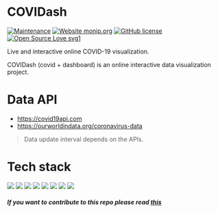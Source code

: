 # COVIDash
[![Maintenance](https://img.shields.io/badge/Maintained%3F-yes-green.svg)](https://github.com/mirajus-salehin/COVIDash/graphs/commit-activity)
[![Website monip.org](https://img.shields.io/website-up-down-green-red/http/monip.org.svg)](https://covidash-live.vercel.app/)
[![GitHub license](https://img.shields.io/github/license/Naereen/StrapDown.js.svg)](https://github.com/mirajus-salehin/COVIDash/blob/master/LICENSE)
[![Open Source Love svg1](https://badges.frapsoft.com/os/v1/open-source.svg?v=103)](https://github.com/ellerbrock/open-source-badges/)




Live and interactive online COVID-19 visualization.

COVIDash (covid + dashboard) is an online interactive data visualization project.

# Data API

- https://covid19api.com
- https://ourworldindata.org/coronavirus-data

> Data update interval depends on the APIs.
# Tech stack
<img src="https://img.shields.io/badge/html5%20-%23E34F26.svg?&style=for-the-badge&logo=html5&logoColor=white"/>
<img src="https://img.shields.io/badge/css3%20-%231572B6.svg?&style=for-the-badge&logo=css3&logoColor=white"/>
<img src="https://img.shields.io/badge/javascript%20-%23323330.svg?&style=for-the-badge&logo=javascript&logoColor=%23F7DF1E"/>
<img src="https://img.shields.io/badge/bootstrap%20-%23563D7C.svg?&style=for-the-badge&logo=bootstrap&logoColor=white"/>
<img src="https://img.shields.io/badge/jquery%20-%230769AD.svg?&style=for-the-badge&logo=jquery&logoColor=white"/>
<img src="https://img.shields.io/badge/figma%20-%23F24E1E.svg?&style=for-the-badge&logo=figma&logoColor=white"/>
 <img src="https://img.shields.io/badge/git%20-%23F05033.svg?&style=for-the-badge&logo=git&logoColor=white"/>
 <img src="https://img.shields.io/badge/vercel%20-%23000000.svg?&style=for-the-badge&logo=vercel&logoColor=white"/>



##### If you want to contribute to this repo please read [this](https://github.com/mirajus-salehin/COVIDash/blob/master/CONTRIBUTING.md)
